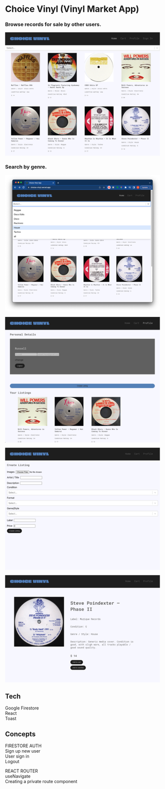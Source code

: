 # Choice Vinyl (Vinyl Market App)  

### Browse records for sale by other users.  

![A screenshot of the app](https://github.com/russfraze/vinyl-marketplace/blob/main/Screen%20Shot%202022-12-06%20at%2012.00.07%20PM.png)

### Search by genre.  

![A screenshot of the app](https://github.com/russfraze/vinyl-marketplace/blob/main/Screen%20Shot%202022-12-06%20at%2011.35.09%20AM.png)

![A screenshot of the app](https://github.com/russfraze/vinyl-marketplace/blob/main/Screen%20Shot%202022-12-06%20at%2011.57.37%20AM.png)

![A screenshot of the app](https://github.com/russfraze/vinyl-marketplace/blob/main/Screen%20Shot%202022-12-06%20at%2011.41.17%20AM.png)

![A screenshot of the app](https://github.com/russfraze/vinyl-marketplace/blob/main/Screen%20Shot%202022-12-06%20at%2011.00.06%20AM.png)


## Tech  
Google Firestore   
React  
Toast


## Concepts 

FIRESTORE AUTH  
Sign up new user  
User sign in   
Logout     



REACT ROUTER  
useNavigate  
Creating a private route component 





